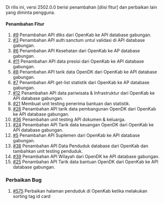 Di rilis ini, versi 2502.0.0 berisi penambahan [diisi fitur] dan perbaikan lain yang diminta pengguna.

#### Penambahan Fitur

1. [#9](https://github.com/OpenSID/API-Database-Gabungan/issues/9) Penambahan API dtks dari OpenKab ke API database gabungan.
2. [#3](https://github.com/OpenSID/API-Database-Gabungan/issues/3) Penambahan API auth:sanctum untul validasi di API database gabungan.
3. [#6](https://github.com/OpenSID/API-Database-Gabungan/issues/6) Penambahan API Kesehatan dari OpenKab ke AP database gabungan.
4. [#11](https://github.com/OpenSID/API-Database-Gabungan/issues/11) Penambahan API data presisi dari OpenKab ke API database gabungan.
5. [#8](https://github.com/OpenSID/API-Database-Gabungan/issues/8) Penambahan API tarik data OpenDK dari OpenKab ke API database gabungan.
6. [#7](https://github.com/OpenSID/API-Database-Gabungan/issues/7) Penambahan API get-list statistik dari OpenKab ke AP database gabungan.
7. [#12](https://github.com/OpenSID/API-Database-Gabungan/issues/12) Penambahan API data pariwisata & Infrastruktur dari OpenKab ke API database gabungan.
8. [#21](https://github.com/OpenSID/API-Database-Gabungan/issues/21) Membuat unit testing penerima bantuan dan statistik.
9. [#26](https://github.com/OpenSID/API-Database-Gabungan/issues/26) Penambahan API tarik data pembangunan OpenDK dari OpenKab ke API database gabungan.
10. [#36](https://github.com/OpenSID/API-Database-Gabungan/issues/36) Penambahan unit testing  API dokumen & keluarga.
11. [#24](https://github.com/OpenSID/API-Database-Gabungan/issues/24) Penambahan API Tarik data keuangan OpenDK dari OpenKab ke API database gabungan.
12. [#5](https://github.com/OpenSID/API-Database-Gabungan/issues/5) Penambahan API Suplemen dari OpenKab ke API database gabungan.
13. [#38](https://github.com/OpenSID/API-Database-Gabungan/issues/38) Penambahan API Data Penduduk database dari OpenKab dan tambahkan unit testing penduduk.
14. [#39](https://github.com/OpenSID/API-Database-Gabungan/issues/39) Penambahan API Wilayah dari OpenDK ke API database gabungan.
15. [#25](https://github.com/OpenSID/API-Database-Gabungan/issues/25) Penambahan API Tarik data bantuan OpenDK dari OpenKab ke API database gabungan.

### Perbaikan Bug
1. [#575](https://github.com/OpenSID/OpenKab/issues/575) Perbaikan halaman penduduk di OpenKab ketika melakukan sorting tag id card